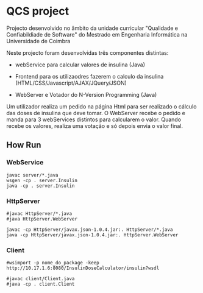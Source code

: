 # QCS project

Projecto desenvolvido no âmbito da unidade curricular "Qualidade e Confiabildiade de Software" do Mestrado em Engenharia Informática na Universidade de Coimbra

Neste projecto foram desenvolvidas três componentes distintas:

* webService para calcular valores de insulina (Java)

* Frontend para os utilizaodres fazerem o calculo da insulina (HTML/CSS/Javascript/AJAX/JQuery/JSON)

* WebServer e Votador do N-Version Programming (Java)

Um utilizador realiza um pedido na página Html para ser realizado o cálculo das doses de insulina que deve tomar. O WebServer recebe o pedido e manda para 3 webServices distintos para calcularem o valor. Quando recebe os valores, realiza uma votação e só depois envia o valor final.

## How Run

### WebService
```
javac server/*.java
wsgen -cp . server.Insulin
java -cp . server.Insulin
```

### HttpServer
```
#javac HttpServer/*.java
#java HttpServer.WebServer

javac -cp HttpServer/javax.json-1.0.4.jar:. HttpServer/*.java
java -cp HttpServer/javax.json-1.0.4.jar:. HttpServer.WebServer
```

### Client
```
#wsimport -p nome_do_package -keep http://10.17.1.6:8080/InsulinDoseCalculator/insulin?wsdl

#javac client/Client.java
#java -cp . client.Client
```

